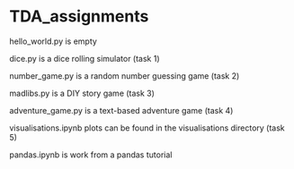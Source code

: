 # TDA_assignments

hello_world.py is empty

dice.py is a dice rolling simulator (task 1)

number_game.py is a random number guessing game (task 2)

madlibs.py is a DIY story game (task 3) 

adventure_game.py is a text-based adventure game (task 4)

visualisations.ipynb plots can be found in the visualisations directory (task 5) 

pandas.ipynb is work from a pandas tutorial 

